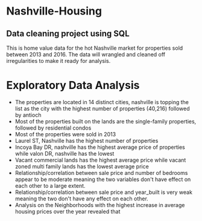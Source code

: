 # Nashville-Housing
## Data cleaning project using SQL
This is home value data for the hot Nashville market for properties sold between 2013 and 2016. The data will wrangled and cleaned off irregularities to make it ready for analysis.

# Exploratory Data Analysis
+ The properties are located in 14 distinct cities, nashville is topping the list as the city with the highest number of properties (40,216) followed by antioch
+ Most of the properties built on the lands are the single-family properties, followed by residential condos 
+ Most of the properties were sold in 2013
+ Laurel ST, Nashville has the highest number of properties
+ Incoya Bay DR, nashville has the highest average price of properties while valon DR, nashville has the lowest
+ Vacant commercial lands has the highest average price while vacant zoned multi family lands has the lowest average price
+ Relationship/correlation between sale price and number of bedrooms appear to be moderate meaning the two variables don't have effect on each other to a large extent.
+  Relationship/correlation between sale price and year_built is very weak meaning the two don't have any effect on each other.
+  Analysis on the Neighborhoods with the highest increase in average housing prices over the year revealed that
